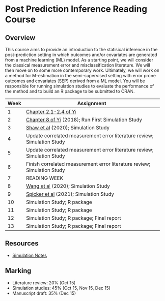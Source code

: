 # Post Prediction Inference Reading Course

## Overview

This course aims to provide an introduction to the statisical inference in the post-prediction setting in which outcomes and/or covariates are generated from a machine learning (ML) model.  As a starting point, we will consider the classical measurement error and misclassification literature.  We will then move on to some more contemporary work.  Ultimately, we will work on a method for M-estimation in the semi-supervised setting with error prone outcomes and covariates (SEP) derived from a ML model. You will be responsible for running simulation studies to evaluate the performance of the method and to build an R package to be submitted to CRAN. 


| Week | Assignment                            |
|------|---------------------------------------|
| 1    | [Chapter 2.1-2.4 of Yi](https://librarysearch.library.utoronto.ca/discovery/fulldisplay?docid=alma991106812743606196&context=L&vid=01UTORONTO_INST:UTORONTO&lang=en&search_scope=UTL_AND_CI&adaptor=Local%20Search%20Engine&tab=Everything&query=any,contains,measurement%20error%20grace%20yi&offset=0)  |
| 2    |   [Chapter 8 of Yi](https://librarysearch.library.utoronto.ca/discovery/fulldisplay?docid=alma991106812743606196&context=L&vid=01UTORONTO_INST:UTORONTO&lang=en&search_scope=UTL_AND_CI&adaptor=Local%20Search%20Engine&tab=Everything&query=any,contains,measurement%20error%20grace%20yi&offset=0) (2018); Run First Simulation Study    |
| 3   |  [Shaw et al](https://onlinelibrary.wiley.com/doi/abs/10.1002/sim.8773) (2020); Simulation Study|
| 4   |   Update correlated measurement error literature review; Simulation Study                       |
| 5 |     Update correlated measurement error literature review; Simulation Study   |
| 6   |    Finish correlated measurement error literature review; Simulation Study                           |
| 7    | READING WEEK                                          |
| 8    | [Wang et al](https://www.biorxiv.org/content/10.1101/2020.01.21.914002v2) (2020); Simulation Study |
| 9    |  [Spicker et al](https://arxiv.org/pdf/2106.07401.pdf) (2021); Simulation Study                                     |
| 10   | Simulation Study; R package                                   |
| 11   | Simulation Study; R package                                     |
| 12   | Simulation Study; R package; Final report                                   |
| 13   | Simulation Study; R package; Final report                                   |


## Resources

* [Simulation Notes](https://www4.stat.ncsu.edu/~davidian/st810a/simulation_handout.pdf)


## Marking

* Literature review: 20% (Oct 15)
* Simulation studies: 45% (Oct 15, Nov 15, Dec 15)
* Manuscript draft: 35%  (Dec 15)

